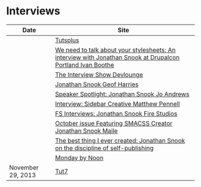 # Interviews

| Date | Site |
|---------------|------|
| | [Tutsplus](http://code.tutsplus.com/articles/interview-with-jonathan-snook--net-35853)|
| | [We need to talk about your stylesheets: An interview with Jonathan Snook at Drupalcon Portland	Ivan Boothe](http://rootwork.org/blog/2013/05/we-need-talk-about-your-stylesheets-interview-jonathan-snook-drupalcon-portland) |
| | [The Interview Show	Devlounge](http://www.devlounge.net/interviews/jonathan-snook) |
| | [Jonathan Snook 	Geof Harries](http://subvert.ca/Blog/interview-jonathan-snook) |
| | [Speaker Spotlight: Jonathan Snook	Jo Andrews](https://futureofwebdesign.wordpress.com/2007/09/24/speaker-spotlight-jonathan-snook/) |
| |  [Interview: Sidebar Creative	Matthew Pennell](http://64.13.255.16/articles/interview_sidebar_creative) |
| | [FS Interviews: Jonathan Snook	Fire Studios](https://fireg.wordpress.com/2010/04/08/fs-interviews-jonathan-snook/#more-438) |
| | [October issue Featuring SMACSS Creator Jonathan Snook Maile](http://empress-media.net/appliness/NovemberAppliness_2013.pdf) |
| | [The best thing I ever created: Jonathan Snook on the discipline of self-publishing](http://thenextweb.com/creativity/2015/02/07/best-thing-ever-created-jonathan-snook-discipline-self-publishing/) |
| | [Monday by Noon](https://mondaybynoon.com/an-interview-with-jonathan-snook/) |
| November 29, 2013 | [Tut7](http://tut7.com/2013/11/29/interview-with-jonathan-snook/) |
